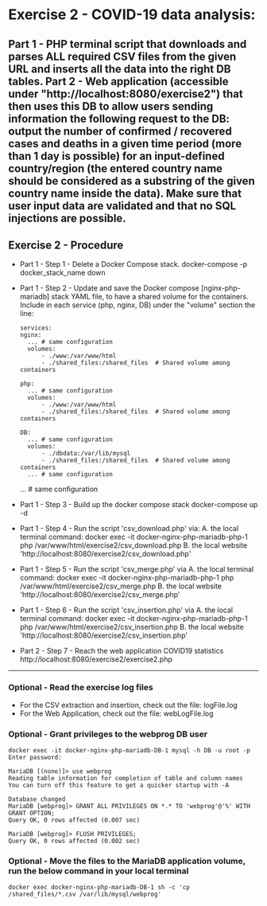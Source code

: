 # Exercise 2 - COVID-19 data analysis:
Part 1 - PHP terminal script that downloads and parses ALL required CSV files from the given URL and inserts all the data into the right DB tables. 
Part 2 - Web application (accessible under "http://localhost:8080/exercise2") that then uses this DB to allow users sending information the following request to the DB: output the number of confirmed / recovered cases and deaths in a given time period (more than 1 day is possible) for an input-defined country/region (the entered country name should be considered as a substring of the given country name inside the data). 
  Make sure that user input data are validated and that no SQL injections are possible.
----
## Exercise 2 - Procedure

- Part 1 - Step 1 - Delete a Docker Compose stack.
    docker-compose -p docker_stack_name down

- Part 1 - Step 2 - Update and save the Docker compose [nginx-php-mariadb] stack YAML file, to have a shared volume for the containers. 
	                  Include in each service (php, nginx, DB) under the "volume" section the line:
	
	  services:
      nginx:
        ... # same configuration
        volumes:
            - ./www:/var/www/html
            - ./shared_files:/shared_files  # Shared volume among containers 

      php:
        ... # same configuration 
        volumes:
            - ./www:/var/www/html 
            - ./shared_files:/shared_files  # Shared volume among containers

      DB:
        ... # same configuration 
        volumes:
            - ./dbdata:/var/lib/mysql
            - ./shared_files:/shared_files  # Shared volume among containers
        ... # same configuration 
    
    ... # same configuration 

- Part 1 - Step 3 - Build up the docker compose stack
	  docker-compose up -d

- Part 1 - Step 4 - Run the script 'csv_download.php' via:
  A. the local terminal command: docker exec -it docker-nginx-php-mariadb-php-1 php /var/www/html/exercise2/csv_download.php 
  B. the local website 'http://localhost:8080/exercise2/csv_download.php'

- Part 1 - Step 5 - Run the script 'csv_merge.php' via
  A. the local terminal command: docker exec -it docker-nginx-php-mariadb-php-1 php /var/www/html/exercise2/csv_merge.php 
  B. the local website 'http://localhost:8080/exercise2/csv_merge.php'

- Part 1 - Step 6 - Run the script 'csv_insertion.php' via
  A. the local terminal command: docker exec -it docker-nginx-php-mariadb-php-1 php /var/www/html/exercise2/csv_insertion.php 
  B. the local website 'http://localhost:8080/exercise2/csv_insertion.php'

- Part 2 - Step 7 - Reach the web application COVID19 statistics http://localhost:8080/exercise2/exercise2.php 


----
### Optional - Read the exercise log files
  - For the CSV extraction and insertion, check out the file: logFile.log
  - For the Web Application, check out the file: webLogFile.log

### Optional - Grant privileges to the webprog DB user
    docker exec -it docker-nginx-php-mariadb-DB-1 mysql -h DB -u root -p   
    Enter password: 

    MariaDB [(none)]> use webprog
    Reading table information for completion of table and column names
    You can turn off this feature to get a quicker startup with -A

    Database changed
    MariaDB [webprog]> GRANT ALL PRIVILEGES ON *.* TO 'webprog'@'%' WITH GRANT OPTION;
    Query OK, 0 rows affected (0.007 sec)

    MariaDB [webprog]> FLUSH PRIVILEGES;
    Query OK, 0 rows affected (0.002 sec)

### Optional - Move the files to the MariaDB application volume, run the below command in your local terminal
    docker exec docker-nginx-php-mariadb-DB-1 sh -c 'cp /shared_files/*.csv /var/lib/mysql/webprog'

